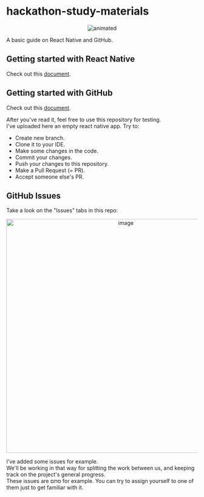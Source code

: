 # hackathon-study-materials

<p align="center">
  <img src="https://user-images.githubusercontent.com/35609587/97498745-63bb0100-1975-11eb-8c74-309097b1fd00.gif" alt="animated" />
</p>

A basic guide on React Native and GitHub.

## Getting started with React Native
Check out this [document](https://docs.google.com/document/d/1RxCS-wx9j4AybgooKckxfQGlzkO3CHE6LhwJEwwcu7c/edit?usp=sharing).


## Getting started with GitHub
Check out this [document](https://docs.google.com/document/d/1LL1H_6PYQ9vpNBEGmMTp05Dhw7QgZAs5D-MkcC9N9hY/edit?usp=sharing).

After you've read it, feel free to use this repository for testing.<br/>
I've uploaded here an empty react native app. Try to:
- Create new branch.
- Clone it to your IDE.
- Make some changes in the code.
- Commit your changes.
- Push your changes to this repository.
- Make a Pull Request (= PR).
- Accept someone else's PR.

## GitHub Issues
Take a look on the "Issues" tabs in this repo:

<p align="center">
  <img width="614" alt="image" src="https://user-images.githubusercontent.com/35609587/97493961-6108dd80-196e-11eb-96d8-e8e9cdc4e50b.PNG">
</p>

I've added some issues for example. <br/>
We'll be working in that way for splitting the work between us, and keeping track on the project's general progress. <br/>
These issues are סתם for example. You can try to assign yourself to one of them just to get familiar with it.
